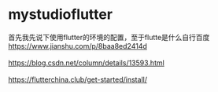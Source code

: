 # mystudioflutter
首先我先说下使用flutter的环境的配置，至于flutte是什么自行百度 
</br>https://www.jianshu.com/p/8baa8ed2414d</br>
</br>https://blog.csdn.net/column/details/13593.html</br>
</br>https://flutterchina.club/get-started/install/</br>
